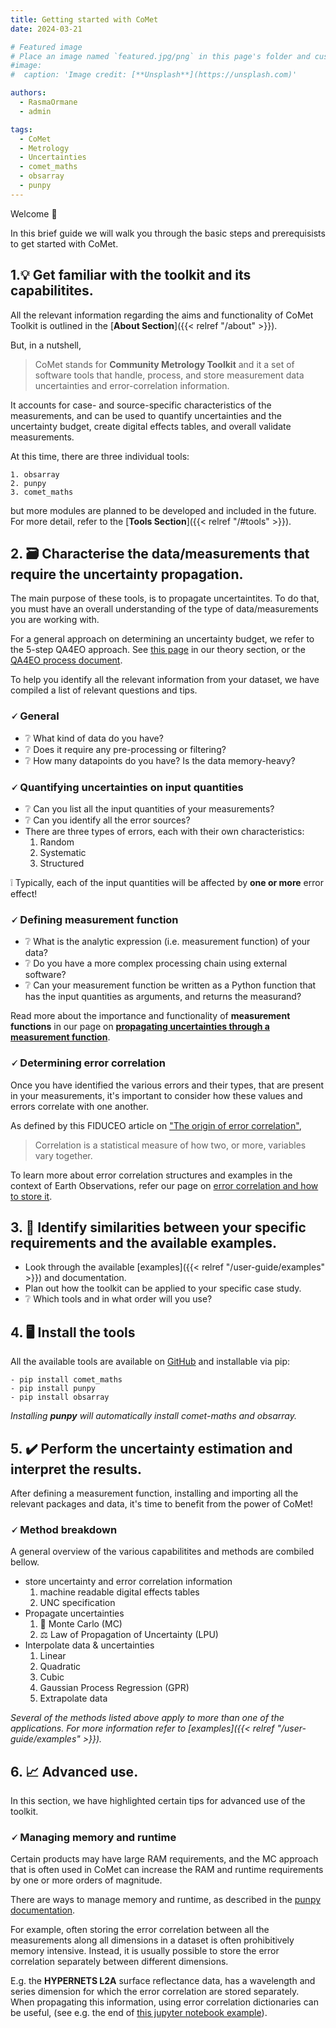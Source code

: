 ```yaml
---
title: Getting started with CoMet
date: 2024-03-21

# Featured image
# Place an image named `featured.jpg/png` in this page's folder and customize its options here.
#image:
#  caption: 'Image credit: [**Unsplash**](https://unsplash.com)'

authors:
  - RasmaOrmane
  - admin

tags:
  - CoMet
  - Metrology
  - Uncertainties
  - comet_maths
  - obsarray
  - punpy
---
```


Welcome 👋

In this brief guide we will walk you through the basic steps and prerequisists to get started with CoMet. 

## 1.💡 Get familiar with the toolkit and its capabilitites. 

All the relevant information regarding the aims and functionality of CoMet Toolkit is outlined in the [**About Section**]({{< relref "/about" >}}). 

But, in a nutshell, 

  > CoMet stands for **Community Metrology Toolkit** and it a set of software tools that handle, process, and store measurement data uncertainties and error-correlation information.

It accounts for case- and source-specific characteristics of the measurements, and can be used to quantify uncertainties and the uncertainty budget, create digital effects tables, and overall validate measurements. 

At this time, there are three individual tools:

    1. obsarray
    2. punpy
    3. comet_maths

but more modules are planned to be developed and included in the future. For more detail, refer to the [**Tools Section**]({{< relref "/#tools" >}}). 

## 2. 🗃️ Characterise the data/measurements that require the uncertainty propagation. 

The main purpose of these tools, is to propagate uncertaintites. To do that, you must have an overall understanding of the type of data/measurements you are working with. 

For a general approach on determining an uncertainty budget, we refer to the 5-step QA4EO approach. See [this page](user-guide/theory/QA4EO) in our theory section, or the [QA4EO process document](https://qa4eo.org/docs/3_Process_Document.pdf).

To help you identify all the relevant information from your dataset, we have compiled a list of relevant questions and tips.

### 🗸 General 

  - ❔ What kind of data do you have?
  - ❔ Does it require any pre-processing or filtering?
  - ❔ How many datapoints do you have? Is the data memory-heavy?

### 🗸 Quantifying uncertainties on input quantities

  - ❔ Can you list all the input quantities of your measurements?
  - ❔ Can you identify all the error sources?
  - There are three types of errors, each with their own characteristics: 
    1. Random
    2. Systematic
    3. Structured

  ❕ Typically, each of the input quantities will be affected by **one or more** error effect!

### 🗸 Defining measurement function

  - ❔ What is the analytic expression (i.e. measurement function) of your data? 
  - ❔ Do you have a more complex processing chain using external software?
  - ❔ Can your measurement function be written as a Python function that has the input quantities as arguments, and returns the measurand? 

  Read more about the importance and functionality of **measurement functions** in our page on [**propagating uncertainties through a measurement function**](user-guide/theory/processing-chains/).  

### 🗸 Determining error correlation

Once you have identified the various errors and their types, that are present in your measurements, it's important to consider how these values and errors correlate with one another.

As defined by this FIDUCEO article on ["The origin of error correlation"](https://research.reading.ac.uk/fiduceo/archive/tutorials/the-origin-of-error-correlation/),

  > Correlation is a statistical measure of how two, or more, variables vary together.

To learn more about error correlation structures and examples in the context of Earth Observations, refer our page on [error correlation and how to store it](user-guide/theory/error_correlation).

## 3. 🧾 Identify similarities between your specific requirements and the available examples.

  - Look through the available [examples]({{< relref "/user-guide/examples" >}}) and documentation. 
  - Plan out how the toolkit can be applied to your specific case study.
  - ❔ Which tools and in what order will you use? 

## 4. 🖥️ Install the tools

All the available tools are  available on [GitHub](https://github.com/comet-toolkit) and installable via pip:

    - pip install comet_maths
    - pip install punpy
    - pip install obsarray

  _Installing **punpy** will automatically install comet-maths and obsarray._


## 5. ✔️ Perform the uncertainty estimation and interpret the results. 

After defining a measurement function, installing and importing all the relevant packages and data, it's time to benefit from the power of CoMet! 

### 🗸 Method breakdown

A general overview of the various capabilitites and methods are combiled bellow. 

  - store uncertainty and error correlation information
    1. machine readable digital effects tables
    2. UNC specification
  - Propagate uncertainties
    1. 🎲 Monte Carlo (MC)
    2. ⚖️ Law of Propagation of Uncertainty (LPU)
  - Interpolate data & uncertainties
    1. Linear
    2. Quadratic
    3. Cubic 
    4. Gaussian Process Regression (GPR)
    5. Extrapolate data

_Several of the methods listed above apply to more than one of the applications. For more information refer to [examples]({{< relref "/user-guide/examples" >}})._

## 6. 📈 Advanced use.

In this section, we have highlighted certain tips for advanced use of the toolkit. 

### 🗸 Managing memory and runtime

  Certain products may have large RAM requirements, and the MC approach that is often used in CoMet can increase the RAM and runtime requirements by one or more orders of magnitude. 
  
  There are ways to manage memory and runtime, as described in the [punpy documentation](https://punpy.readthedocs.io/en/latest/content/punpy_memory_and_speed.html). 

  For example, often storing the error correlation between all the measurements along all dimensions in a dataset is often prohibitively memory intensive. 
  Instead, it is usually possible to store the error correlation separately between different dimensions. 

  E.g. the **HYPERNETS L2A** surface reflectance data, has a wavelength and series dimension for which the error correlation are stored separately.  
  When propagating this information, using error correlation dictionaries can be useful, (see e.g. the end of [this jupyter notebook example](https://colab.research.google.com/github/comet-toolkit/comet_training/blob/main/hypernets_surface_reflectance.ipynb)).


